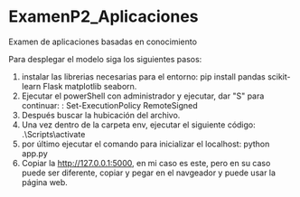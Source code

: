 # ExamenP2_Aplicaciones
Examen de aplicaciones basadas en conocimiento

Para desplegar el modelo siga los siguientes pasos:

1. instalar las librerias necesarias para el entorno: pip install pandas scikit-learn Flask matplotlib seaborn.
2. Ejecutar el powerShell con administrador y ejecutar, dar "S" para continuar: : Set-ExecutionPolicy RemoteSigned
3. Después buscar la hubicación del archivo.
4. Una vez dentro de la carpeta env, ejecutar el siguiente código: .\Scripts\activate
5. por último ejecutar el comando para inicializar el localhost: python app.py
6. Copiar la http://127.0.0.1:5000, en mi caso es este, pero en su caso puede ser diferente, copiar y pegar en el navgeador y puede usar la página web.


